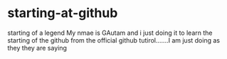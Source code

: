 # starting-at-github
starting of a legend
My nmae is GAutam 
and i just doing it to learn the starting of the github from the
official github tutirol.......I am just doing as they they are saying 
